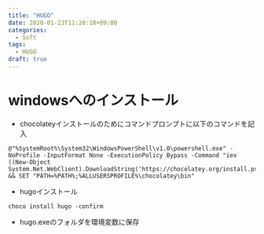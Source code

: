 ```yaml
---
title: "HUGO"
date: 2020-01-23T11:20:18+09:00
categories:
  - Soft
tags:
  - HUGO
draft: true
---
```



windowsへのインストール
============

* chocolateyインストールのためにコマンドプロンプトに以下のコマンドを記入

~~~
@"%SystemRoot%\System32\WindowsPowerShell\v1.0\powershell.exe" -NoProfile -InputFormat None -ExecutionPolicy Bypass -Command "iex ((New-Object System.Net.WebClient).DownloadString('https://chocolatey.org/install.ps1'))" && SET "PATH=%PATH%;%ALLUSERSPROFILE%\chocolatey\bin"
~~~

* hugoインストール

~~~
choco install hugo -confirm
~~~

* hugo.exeのフォルダを環境変数に保存